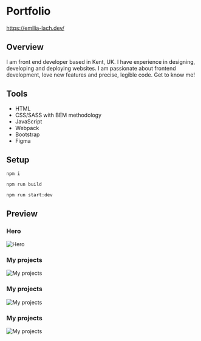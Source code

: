 # Portfolio

https://emilia-lach.dev/

## Overview
I am front end developer based in Kent, UK. I have experience in designing, developing and deploying websites.  I am passionate about frontend development, love new features and precise, legible code. 
Get to know me!

## Tools

- HTML
- CSS/SASS with BEM methodology
- JavaScript
- Webpack
- Bootstrap
- Figma


## Setup

```
npm i
```
```
npm run build
```
```
npm run start:dev
```

## Preview

### Hero

![Hero](https://user-images.githubusercontent.com/59490664/103244011-835dae00-4953-11eb-8740-e73d15018112.png)

### My projects

![My projects](https://user-images.githubusercontent.com/59490664/103244048-a6885d80-4953-11eb-8c1f-0f396f3a0e5a.png)

### My projects

![My projects](https://user-images.githubusercontent.com/59490664/103244080-c029a500-4953-11eb-98cc-f99eea1ba798.png)

### My projects

![My projects](https://user-images.githubusercontent.com/59490664/103244107-d33c7500-4953-11eb-9854-cfda914fb1c5.png)

